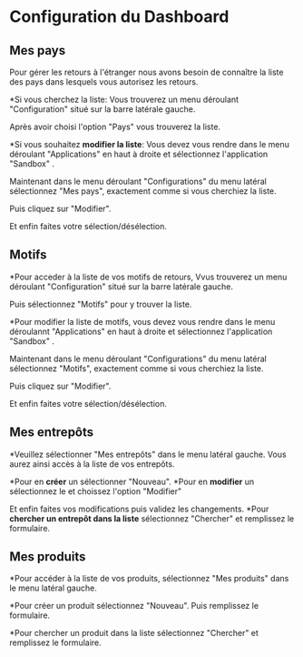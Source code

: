 # Configuration du Dashboard

## Mes pays

Pour gérer les retours à l'étranger nous avons besoin de connaître la liste des pays dans lesquels vous autorisez les retours.

*Si vous cherchez la liste:
Vous trouverez un menu déroulant "Configuration" situé sur la barre latérale gauche.

Après avoir choisi l'option "Pays" vous trouverez la liste.

*Si vous souhaitez **modifier la liste**:
Vous devez vous rendre dans le menu déroulant "Applications" en haut à droite et sélectionnez l'application "Sandbox" .

Maintenant dans le menu déroulant "Configurations" du menu latéral sélectionnez "Mes pays", exactement comme si vous cherchiez la liste.

Puis cliquez sur "Modifier".

Et enfin faites votre sélection/désélection.

## Motifs
*Pour acceder à la liste de vos motifs de retours, Vvus trouverez un menu déroulant "Configuration" situé sur la barre latérale gauche.

Puis sélectionnez "Motifs" pour y trouver la liste.

*Pour modifier la liste de motifs, vous devez vous rendre dans le menu déroulannt "Applications" en haut à droite et sélectionnez l'application "Sandbox" .

Maintenant dans le menu déroulant "Configurations" du menu latéral sélectionnez "Motifs", exactement comme si vous cherchiez la liste.

Puis cliquez sur "Modifier".

Et enfin faites votre sélection/désélection.

## Mes entrepôts

*Veuillez sélectionner "Mes entrepôts" dans le menu latéral gauche. Vous aurez ainsi accès à la liste de vos entrepôts.

*Pour en **créer** un sélectionner "Nouveau".
*Pour en **modifier** un sélectionnez le et choissez l'option "Modifier"

Et enfin faites vos modifications puis validez les changements.
*Pour **chercher un entrepôt dans la liste** sélectionnez "Chercher" et remplissez le formulaire.

## Mes produits

*Pour accéder à la liste de vos produits, sélectionnez "Mes produits" dans le menu latéral gauche.

*Pour créer un produit sélectionnez "Nouveau". Puis remplissez le formulaire.

*Pour chercher un produit dans la liste sélectionnez "Chercher" et remplissez le formulaire.
